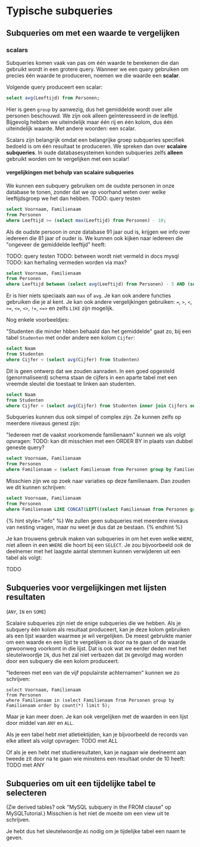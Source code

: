 # Typische subqueries

## Subqueries om met een waarde te vergelijken

### scalars
Subqueries komen vaak van pas om één waarde te berekenen die dan gebruikt wordt in een grotere query. Wanneer we een query gebruiken om precies één waarde te produceren, noemen we die waarde een **scalar**.

Volgende query produceert een scalar:

```sql
select avg(Leeftijd) from Personen;
```

Hier is geen `group` by aanwezig, dus het gemiddelde wordt over alle personen beschouwd. We zijn ook alleen geïnteresseerd in de leeftijd. Bijgevolg hebben we uiteindelijk maar één rij en één kolom, dus één uiteindelijk waarde. Met andere woorden: een scalar.

Scalars zijn belangrijk omdat een belangrijke groep subqueries specifiek bedoeld is om één resultaat te produceren. We spreken dan over **scalaire subqueries**. In oude databasesystemen konden subqueries zelfs **alleen** gebruikt worden om te vergelijken met een scalar!

#### vergelijkingen met behulp van scalaire subqueries

We kunnen een subquery gebruiken om de oudste personen in onze database te tonen, zonder dat we op voorhand weten over welke leeftijdsgroep we het dan hebben.
TODO: query testen

```sql
select Voornaam, Familienaam
from Personen
where Leeftijd >= (select max(Leeftijd) from Personen) - 10;
```

Als de oudste persoon in onze database 91 jaar oud is, krijgen we info over iedereen die 81 jaar of ouder is. We kunnen ook kijken naar iedereen die "ongeveer de gemiddelde leeftijd" heeft:

TODO: query testen
TODO: between wordt niet vermeld in docs mysql
TODO: kan herhaling vermeden worden via max?

```sql
select Voornaam, Familienaam
from Personen
where Leeftijd between (select avg(Leeftijd) from Personen) - 5 AND (select avg(Leeftijd) from Personen) + 5;
```

Er is hier niets speciaals aan `max` of `avg`. Je kan ook andere functies gebruiken die je al kent. Je kan ook andere vergelijkingen gebruiken: `=`, `>`, `<`, `>=`, `<=`, `<>`, `!=`, `<=>` en zelfs `LIKE` zijn mogelijk.

Nog enkele voorbeeldjes:

"Studenten die minder hbben behaald dan het gemiddelde" gaat zo, bij een tabel `Studenten` met onder andere een kolom `Cijfer`:

```sql
select Naam
from Studenten
where Cijfer < (select avg(Cijfer) from Studenten)
```

Dit is geen ontwerp dat we zouden aanraden. In een goed opgesteld (genormaliseerd) schema staan de cijfers in een aparte tabel met een vreemde sleutel die toestaat te linken aan studenten.

```sql
select Naam
from Studenten
where Cijfer < (select avg(Cijfer) from Studenten inner join Cijfers on Cijfers.Studenten_Id = Studenten.Id)
```

Subqueries kunnen dus ook simpel of complex zijn. Ze kunnen zelfs op meerdere niveaus genest zijn:

"Iedereen met de vaakst voorkomende familienaam" kunnen we als volgt opvragen:
TODO: kan dit misschien met een ORDER BY in plaats van dubbel geneste query?

```sql
select Voornaam, Familienaam
from Personen
where Familienaam = (select Familienaam from Personen group by Familienaam where count(*) = (select max(count(*)) from Personen group by Familienaam));
```

Misschien zijn we op zoek naar variaties op deze familienaam. Dan zouden we dit kunnen schrijven:

```sql
select Voornaam, Familienaam
from Personen
where Familienaam LIKE CONCAT(LEFT((select Familienaam from Personen group by Familienaam where count(*) = (select max(count(*)) from Personen group by Familienaam)),50),'%');
```

{% hint style="info" %}
We zullen geen subqueries met meerdere niveaus van nesting vragen, maar nu weet je dus dat ze bestaan.
{% endhint %}

Je kan trouwens gebruik maken van subqueries in om het even welke `WHERE`, niet alleen in een `WHERE` die hoort bij een `SELECT`. Je zou bijvoorbeeld ook de deelnemer met het laagste aantal stemmen kunnen verwijderen uit een tabel als volgt:

TODO

## Subqueries voor vergelijkingen met lijsten resultaten
(`ANY`, `IN` en `SOME`)

Scalaire subqueries zijn niet de enige subqueries die we hebben. Als je subquery één kolom als resultaat produceert, kan je deze kolom gebruiken als een lijst waarden waarmee je wil vergelijken. De meest gebruikte manier om een waarde en een lijst te vergelijken is door na te gaan of de waarde gewoonweg voorkomt in die lijst. Dat is ook wat we eerder deden met het sleutelwoordje `IN`, dus het zal niet verbazen dat `IN` gevolgd mag worden door een subquery die een kolom produceert.

"Iedereen met een van de vijf populairste achternamen" kunnen we zo schrijven:

```
select Voornaam, Familienaam
from Personen
where Familienaam in (select Familienaam from Personen group by Familienaam order by count(*) limit 5);
```

Maar je kan meer doen. Je kan ook vergelijken met de waarden in een lijst door middel van `ANY` en `ALL`.

Als je een tabel hebt met atletiektijden, kan je bijvoorbeeld de records van elke atleet als volgt opvragen: TODO met ALL

Of als je een hebt met studieresultaten, kan je nagaan wie deelneemt aan tweede zit door na te gaan wie minstens een resultaat onder de 10 heeft: TODO met ANY

## Subqueries om uit een tijdelijke tabel te selecteren
(Zie derived tables? ook "MySQL subquery in the FROM clause" op MySQLTutorial.)
Misschien is het niet de moeite om een view uit te schrijven.

Je hebt dus het sleutelwoordje `AS` nodig om je tijdelijke tabel een naam te geven.
